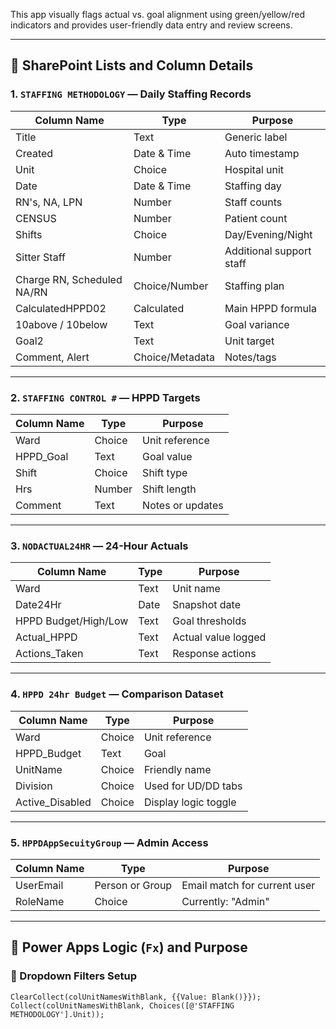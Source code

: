 
This app visually flags actual vs. goal alignment using green/yellow/red indicators and provides user-friendly data entry and review screens.

---

## 📂 SharePoint Lists and Column Details

### 1. `STAFFING METHODOLOGY` — Daily Staffing Records

| Column Name         | Type             | Purpose |
|---------------------|------------------|---------|
| Title               | Text             | Generic label |
| Created             | Date & Time      | Auto timestamp |
| Unit                | Choice           | Hospital unit |
| Date                | Date & Time      | Staffing day |
| RN's, NA, LPN       | Number           | Staff counts |
| CENSUS              | Number           | Patient count |
| Shifts              | Choice           | Day/Evening/Night |
| Sitter Staff        | Number           | Additional support staff |
| Charge RN, Scheduled NA/RN | Choice/Number | Staffing plan |
| CalculatedHPPD02    | Calculated       | Main HPPD formula |
| 10above / 10below   | Text             | Goal variance |
| Goal2               | Text             | Unit target |
| Comment, Alert      | Choice/Metadata  | Notes/tags |

---

### 2. `STAFFING CONTROL #` — HPPD Targets

| Column Name   | Type     | Purpose |
|---------------|----------|---------|
| Ward          | Choice   | Unit reference |
| HPPD_Goal     | Text     | Goal value |
| Shift         | Choice   | Shift type |
| Hrs           | Number   | Shift length |
| Comment       | Text     | Notes or updates |

---

### 3. `NODACTUAL24HR` — 24-Hour Actuals

| Column Name     | Type     | Purpose |
|------------------|----------|---------|
| Ward             | Text     | Unit name |
| Date24Hr         | Date     | Snapshot date |
| HPPD Budget/High/Low | Text | Goal thresholds |
| Actual_HPPD      | Text     | Actual value logged |
| Actions_Taken    | Text     | Response actions |

---

### 4. `HPPD 24hr Budget` — Comparison Dataset

| Column Name     | Type     | Purpose |
|------------------|----------|---------|
| Ward             | Choice   | Unit reference |
| HPPD_Budget      | Text     | Goal |
| UnitName         | Choice   | Friendly name |
| Division         | Choice   | Used for UD/DD tabs |
| Active_Disabled  | Choice   | Display logic toggle |

---

### 5. `HPPDAppSecuityGroup` — Admin Access

| Column Name   | Type           | Purpose |
|----------------|----------------|---------|
| UserEmail      | Person or Group| Email match for current user |
| RoleName       | Choice         | Currently: "Admin" |

---

## 🔧 Power Apps Logic (`Fx`) and Purpose

### 🔹 Dropdown Filters Setup

```powerapps
ClearCollect(colUnitNamesWithBlank, {{Value: Blank()}});
Collect(colUnitNamesWithBlank, Choices([@'STAFFING METHODOLOGY'].Unit));

